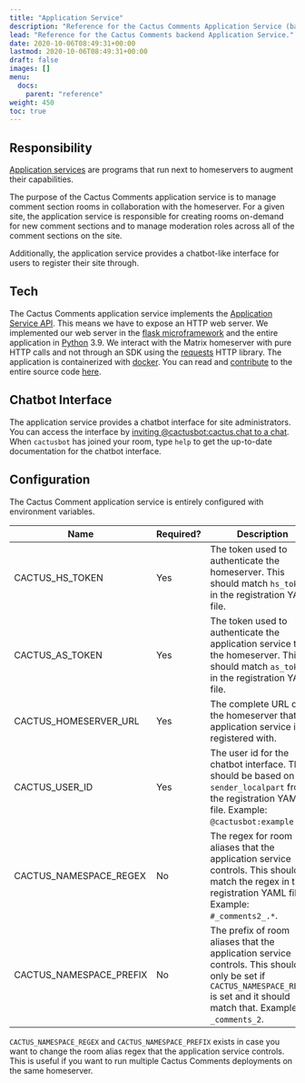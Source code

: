 ```yaml
---
title: "Application Service"
description: "Reference for the Cactus Comments Application Service (backend)"
lead: "Reference for the Cactus Comments backend Application Service."
date: 2020-10-06T08:49:31+00:00
lastmod: 2020-10-06T08:49:31+00:00
draft: false
images: []
menu:
  docs:
    parent: "reference"
weight: 450
toc: true
---
```


## Responsibility

[Application
services](https://www.matrix.org/docs/guides/application-services/) are
programs that run next to homeservers to augment their capabilities.

The purpose of the Cactus Comments application service is to manage comment
section rooms in collaboration with the homeserver. For a given site, the
application service is responsible for creating rooms on-demand for new comment
sections and to manage moderation roles across all of the comment sections on
the site.

Additionally, the application service provides a chatbot-like interface for
users to register their site through.


## Tech

The Cactus Comments application service implements the [Application Service
API](https://matrix.org/docs/spec/application_service/r0.1.2). This means we
have to expose an HTTP web server. We implemented our web server in the [flask
microframework](https://flask.palletsprojects.com/) and the entire application
in [Python](https://www.python.org/) 3.9. We interact with the Matrix
homeserver with pure HTTP calls and not through an SDK using the
[requests](https://requests.readthedocs.io/) HTTP library. The application is
containerized with [docker](https://www.docker.com/). You can read and
[contribute](../../community/contribute/) to the entire source code
[here](https://gitlab.com/cactus-comments/cactus-appservice).


## Chatbot Interface

The application service provides a chatbot interface for site administrators.
You can access the interface by [inviting @cactusbot:cactus.chat to a
chat](https://matrix.to/#/@cactusbot:cactus.chat). When `cactusbot` has joined
your room, type `help` to get the up-to-date documentation for the chatbot
interface.


## Configuration

The Cactus Comment application service is entirely configured with environment
variables.

| Name                    | Required? | Description                                                                                                                                                                    |
|-------------------------|-----------|--------------------------------------------------------------------------------------------------------------------------------------------------------------------------------|
| CACTUS_HS_TOKEN         | Yes       | The token used to authenticate the homeserver. This should match `hs_token` in the registration YAML file.                                                                     |
| CACTUS_AS_TOKEN         | Yes       | The token used to authenticate the application service to the homeserver. This should match  `as_token` in the registration YAML file.                                         |
| CACTUS_HOMESERVER_URL   | Yes       | The complete URL of the homeserver that the application service is registered with.                                                                                            |
| CACTUS_USER_ID          | Yes       | The user id for the chatbot interface. This should be based on `sender_localpart` from the registration YAML file. Example: `@cactusbot:example.com`.                          |
| CACTUS_NAMESPACE_REGEX  | No        | The regex for room aliases that the application service controls. This should match the regex in the registration YAML file. Example: `#_comments2_.*`.                        |
| CACTUS_NAMESPACE_PREFIX | No        | The prefix of room aliases that the application service controls. This should only be set if `CACTUS_NAMESPACE_REGEX` is set and it should match that. Example: `_comments_2`. |

`CACTUS_NAMESPACE_REGEX` and `CACTUS_NAMESPACE_PREFIX` exists in case you want
to change the room alias regex that the application service controls. This is
useful if you want to run multiple Cactus Comments deployments on the same
homeserver.
